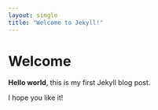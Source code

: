```yaml
---
layout: single
title: "Welcome to Jekyll!" 
--- 
```


# Welcome

**Hello world**, this is my first Jekyll blog post.

I hope you like it!
